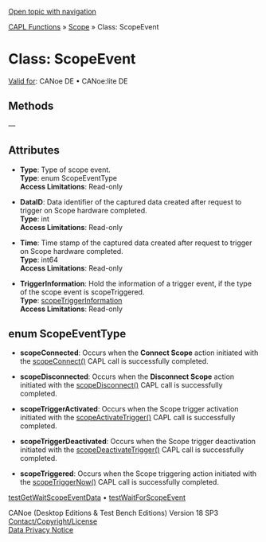 [Open topic with navigation](../../../../../CANoeDEFamily.htm#Topics/CAPLFunctions/Scope/Classes/CAPLfunctionsScopeEvent.md)

[CAPL Functions](../../CAPLfunctions.md) » [Scope](../CAPLfunctionsScopeOverview.md) » Class: ScopeEvent

# Class: ScopeEvent

[Valid for](../../../Shared/FeatureAvailability.md):  CANoe DE • CANoe:lite DE

## Methods

—

## Attributes

- **Type**: Type of scope event.  
  **Type**: enum ScopeEventType  
  **Access Limitations**: Read-only

- **DataID**: Data identifier of the captured data created after request to trigger on Scope hardware completed.  
  **Type**: int  
  **Access Limitations**: Read-only

- **Time**: Time stamp of the captured data created after request to trigger on Scope hardware completed.  
  **Type**: int64  
  **Access Limitations**: Read-only

- **TriggerInformation**: Hold the information of a trigger event, if the type of the scope event is scopeTriggered.  
  **Type**: [scopeTriggerInformation](CAPLfunctionsScopeTriggerInformation.md)  
  **Access Limitations**: Read-only

## enum ScopeEventType

- **scopeConnected**: Occurs when the **Connect Scope** action initiated with the [scopeConnect()](../Functions/CAPLfunctionScopeConnect.md) CAPL call is successfully completed.

- **scopeDisconnected**: Occurs when the **Disconnect Scope** action initiated with the [scopeDisconnect()](../Functions/CAPLfunctionScopeDisconnect.md) CAPL call is successfully completed.

- **scopeTriggerActivated**: Occurs when the Scope trigger activation initiated with the [scopeActivateTrigger()](../Functions/CAPLfunctionScopeActivateTrigger.md) CAPL call is successfully completed.

- **scopeTriggerDeactivated**: Occurs when the Scope trigger deactivation initiated with the [scopeDeactivateTrigger()](../Functions/CAPLfunctionScopeDeactivateTrigger.md) CAPL call is successfully completed.

- **scopeTriggered**: Occurs when the Scope triggering action initiated with the [scopeTriggerNow()](../Functions/CAPLfunctionScopeTriggerNow.md) CAPL call is successfully completed.

[testGetWaitScopeEventData](../../Test/Functions/CAPLfunctionTestGetWaitScopeEventData.md) • [testWaitForScopeEvent](../../Test/Functions/CAPLfunctionTestWaitForScopeEvent.md)

CANoe (Desktop Editions & Test Bench Editions) Version 18 SP3  
[Contact/Copyright/License](../../../Shared/ContactCopyrightLicense.md)  
[Data Privacy Notice](https://www.vector.com/int/en/company/get-info/privacy-policy/)
